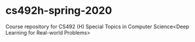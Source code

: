 # cs492h-spring-2020
Course repository for CS492 (H) Special Topics in Computer Science&lt;Deep Learning for Real-world Problems>
